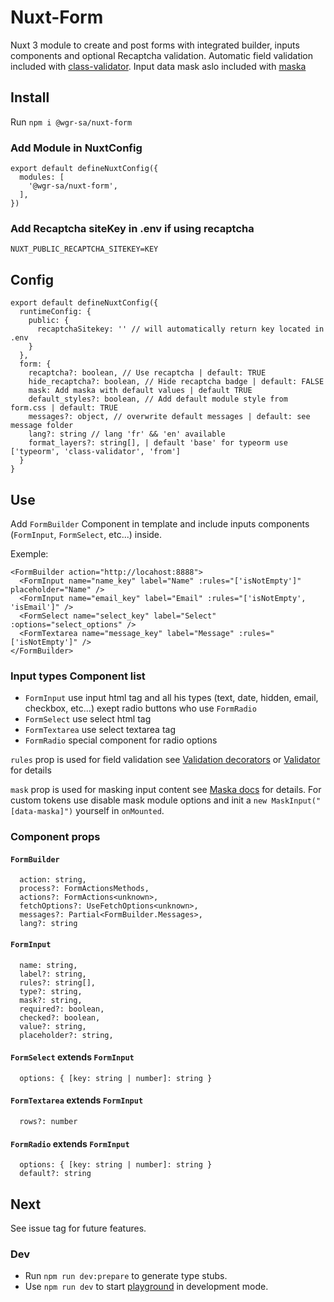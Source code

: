 # Nuxt-Form

Nuxt 3 module to create and post forms with integrated builder, inputs components and optional Recaptcha validation. Automatic field validation included with [class-validator](https://github.com/typestack/class-validator). Input data mask aslo included with [maska](https://beholdr.github.io/maska)

## Install
Run `npm i @wgr-sa/nuxt-form`

### Add Module in NuxtConfig
```
export default defineNuxtConfig({
  modules: [
    '@wgr-sa/nuxt-form',
  ],
})	
```

### Add Recaptcha siteKey in .env if using recaptcha
`NUXT_PUBLIC_RECAPTCHA_SITEKEY=KEY`

## Config
```
export default defineNuxtConfig({
  runtimeConfig: {
    public: {
      recaptchaSitekey: '' // will automatically return key located in .env
    }
  },
  form: {
    recaptcha?: boolean, // Use recaptcha | default: TRUE
    hide_recaptcha?: boolean, // Hide recaptcha badge | default: FALSE
    mask: Add maska with default values | default TRUE
    default_styles?: boolean, // Add default module style from form.css | default: TRUE
    messages?: object, // overwrite default messages | default: see message folder
    lang?: string // lang 'fr' && 'en' available  
    format_layers?: string[], | default 'base' for typeorm use ['typeorm', 'class-validator', 'from']
  }
}
```

## Use 

Add `FormBuilder` Component in template and include inputs components (`FormInput`, `FormSelect`, etc...) inside.

Exemple:
```
<FormBuilder action="http://locahost:8888">
  <FormInput name="name_key" label="Name" :rules="['isNotEmpty']" placeholder="Name" />
  <FormInput name="email_key" label="Email" :rules="['isNotEmpty', 'isEmail']" />
  <FormSelect name="select_key" label="Select" :options="select_options" />
  <FormTextarea name="message_key" label="Message" :rules="['isNotEmpty']" /> 
</FormBuilder>  
```

### Input types Component list 

- `FormInput` use input html tag and all his types (text, date, hidden, email, checkbox, etc...) exept radio buttons who use `FormRadio`
- `FormSelect` use select html tag
- `FormTextarea` use select textarea tag
- `FormRadio` special component for radio options

`rules` prop is used for field validation see [Validation decorators](https://github.com/typestack/class-validator#validation-decorators) or [Validator](https://github.com/validatorjs/validator.js) for details

`mask` prop is used for masking input content see [Maska docs](https://beholdr.github.io/) for details. For custom tokens use disable mask module options and init a `new MaskInput("[data-maska]")` yourself in `onMounted`.

### Component props 

#### `FormBuilder`
```
  action: string,
  process?: FormActionsMethods,
  actions?: FormActions<unknown>,
  fetchOptions?: UseFetchOptions<unknown>,
  messages?: Partial<FormBuilder.Messages>,
  lang?: string
```

#### `FormInput`
```
  name: string,
  label?: string,
  rules?: string[],
  type?: string,
  mask?: string, 
  required?: boolean,
  checked?: boolean,
  value?: string,
  placeholder?: string,
```

#### `FormSelect` extends `FormInput`
```
  options: { [key: string | number]: string }
```

#### `FormTextarea` extends `FormInput`
```
  rows?: number
```

#### `FormRadio` extends `FormInput`
```
  options: { [key: string | number]: string }
  default?: string
```

## Next
See issue tag for future features.
### Dev
- Run `npm run dev:prepare` to generate type stubs.
- Use `npm run dev` to start [playground](./playground) in development mode.

